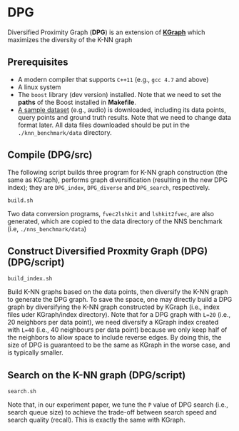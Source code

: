# DPG

Diversified Proximity Graph (**DPG**) is an extension of [**KGraph**](http://www.kgraph.org/) which maximizes the diversity of the K-NN graph 

## Prerequisites

- A modern compiler that supports `C++11` (e.g., `gcc 4.7` and above)
- A linux system 
- The `boost` library (dev version) installed. Note that we need to set the **paths** of the Boost installed in **Makefile**.
-
  [A sample dataset](https://github.com/DBWangGroupUNSW/nns_benchmark/tree/master/data)
  (e.g., audio) is downloaded, including its data points, query points and
  ground truth results. Note that we need to change data format later. All data
  files downloaded should be put in the `./knn_benchmark/data` directory.

 
## Compile (DPG/src)

The following script builds three program for K-NN graph construction (the same as KGraph),
performs graph diversification (resulting in the new DPG index); they are
`DPG_index`, `DPG_diverse` and `DPG_search`, respectively. 

```
build.sh
```

Two data conversion programs, `fvec2lshkit` and `lshkit2fvec`, are also
generated, which are copied to the data directory of the NNS benchmark (i.e,
`./nns_benchmark/data`)


## Construct Diversified Proxmity Graph (DPG) (DPG/script)

```
build_index.sh
```

Build K-NN graphs based on the data points, then diversify the K-NN graph to generate the DPG graph. 
To save the space, one may directly build a DPG graph by diversifying the K-NN
graph constructed by KGraph (i.e., index files uder KGraph/index directory).
Note that for a DPG graph with `L=20` (i.e., 20 neighbors per data point), we
need diversify a KGraph index created with `L=40` (i.e., 40 neighbours per data
point) because we only keep half of the neighbors to allow space to include
reverse edges. By doing this, the size of DPG is guaranteed to be the same as
KGraph in the worse case, and is typically smaller.    

## Search on the K-NN graph (DPG/script)

```
search.sh
```

Note that, in our experiment paper, we tune the `P` value of DPG search (i.e.,
search queue size) to achieve the trade-off between search speed and search
quality (recall). This is exactly the same with KGraph.


